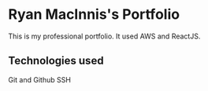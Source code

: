 # Ryan MacInnis's Portfolio

This is my professional portfolio.  It used AWS and ReactJS.

## Technologies used

Git and Github
SSH
